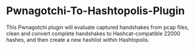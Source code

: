 # Pwnagotchi-To-Hashtopolis-Plugin

This Pwnagotchi plugin will evaluate captured handshakes from pcap files, clean and convert complete handshakes to Hashcat-compatible 22000 hashes, and then create a new hashlist within Hashtopolis. 
